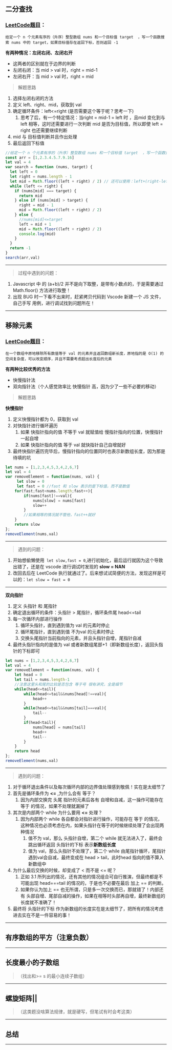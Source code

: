 ## 二分查找

### [LeetCode题目](https://leetcode.cn/problems/binary-search/)：

`给定一个 n 个元素有序的（升序）整型数组 nums 和一个目标值 target  ，写一个函数搜索 nums 中的 target，如果目标值存在返回下标，否则返回 -1` 

**有两种情况：左闭右闭、左闭右开**

* 这两者的区别就在于边界的判断
* 左闭右闭：当 mid > val 时，right = mid-1
* 左闭右开：当 mid > val 时，right = mid

> 解题思路

1. 选择左闭右闭的方法
2. 定义 left、right、mid，获取到 val
3. 确定循环条件：left<=right (是否需要这个等于呢？思考一下)
   1. 思考了后，有一个特定情况：当right  = mid-1 = left 时 ，且mid 变化到与 left 相等，这时还需要进行一次判断 mid 是否为目标值，所以即使 left = right 也还需要继续判断
4. mid 与 目标值判断并且作出处理
5. 最后返回下标值

```javascript
//给定一个 n 个元素有序的（升序）整型数组 nums 和一个目标值 target  ，写一个函数搜索 nums 中的 target，如果目标值存在返回下标，否则返回 -1
const arr = [1,2.3.4.5.7.9.16]
let val = 4
var search = function (nums, target) {
  let left = 0
  let right = nums.length - 1
  let mid = Math.floor((left + right) / 2) // 还可以使用：left+(right-left)/2 ，这两个的 /2 都是向下取整的    这里的 mid 是下标值，而不是数值，这需要注意
  while (left <= right) {
    if (nums[mid] === target) {
      return mid
    } else if (nums[mid] > target) {
      right = mid - 1
      mid = Math.floor((left + right) / 2)
    } else {
      //nums[mid]<=target
      left = mid + 1
      mid = Math.floor((left + right) / 2)
      console.log(mid)
    }
  }
  return -1
}
search(arr,val)

```

---

> 过程中遇到的问题：

1. Javascript 中 的 (a+b)/2 并不是向下取整，是带有小数点的，于是需要通过 Math.floor() 方法进行取整！
2. 出现 BUG 时一下看不出来时，赶紧拷贝代码到 Vscode 新建一个 JS 文件，自己手写 用例，进行调试找到问题所在！

---
## 移除元素
### [LeetCode题目](https://leetcode.cn/problems/remove-element/)：

`在一个数组中原地移除所有数值等于 val 的元素并且返回数组新长度，原地指的是 O(1) 的空间复杂度，可以改变顺序，并且不需要考虑超出长度后的元素` 

**有两种比较优秀的方法**

* 快慢指针法
* 双向指针法（个人感觉效率比 快慢指针 高，因为少了一些不必要的移动）

> 解题思路

**快慢指针**

1. 定义快慢指针都为 0，获取到 val
2. 对快指针进行循环遍历
   1. 如果 快指针指向的值 不等于 val 就赋值给 慢指针指向的位置，快慢指针一起自增
   2. 如果 快指针指向的值 等于 val 就快指针自己自增就好
3. 最终快指针遍历完毕后，慢指针指向的位置同时也表示新数组长度，因为那是待填的坑

```javascript
let nums = [1,2,3,4,5,3,4,2,6,7]
let val = 4
var removeElement = function(nums, val) {
	 let slow = 0
     let fast = 0 //fast 和 slow 表示的是下标值，而不是数值
    for(fast;fast<nums.length;fast++){
        if(nums[fast]!==val){
            nums[slow] = nums[fast]
            slow++
        }
        //如果相等的情况就不管他，fast++就好
    }
    return slow
};
removeElement(nums,val)

```

---

> 遇到的问题：

1. 开始想偷懒使用` let slow,fast = 0`,进行初始化，最后运行就因为这个导致出错了，还是在 vscode 进行调试时发现的 **slow = NAN**
2. 改回去后在 LeetCode 执行就通过了。后来想试试简便的方法，发现这样是可以的：`let slow = fast = 0` 

---

**双向指针**

1. 定义 头指针 和 尾指针
2. 确定退出循环的条件：头指针 > 尾指针，循环条件尾 head<=tail
3. 每一次循环内部进行操作
   1. 循环头指针，直到遇到值为 val 的元素时停止
   2. 循环尾指针，直到遇到值 不为val 的元素时停止
   3. 交换头尾指针当前指向的元素，并且头指针自增，尾指针自减
4. 最终头指针指向的是值为 val 或者新数组尾部+1（即新数组长度），返回头指针的下标即可

```javascript
let nums = [1,2,3,4,5,3,4,2,6,7]
let val = 4
var removeElement = function(nums, val) {
	let head = 0
    let tail = nums.length-1
    //注意这里头和尾的比较是否包含 等于号 很有讲究，全是细节
    while(head<=tail){
        while(head<=tail&&nums[head]!==val){
            head++
        }
        while(head<=tail&&nums[tail]===val){
            tail--
        }
        if(head<tail){
            nums[head] = nums[tail]
            head++
            tail--
        }
    }
    return head
};
removeElement(nums,val)
```

---

> 遇到的问题：

1. 对于循环退出条件以及每次循环内部的边界值处理感到敬佩！实在是太细节了
2. 首先是循环条件为 **<=** ,为什么会有 等于？
   1. 因为内部交换完 头尾 指针的元素后各有 自增和自减，这一操作可能存在 等于 的情况，如果不处理就漏掉了
3. 其次是内部两个 while 为什么要用 **<=** 处理？
   1. 因为内部两个 while 各自都会对指针进行操作，可能存在 等于 的情况，这种情况也必须考虑在内，如果头指针在等于的时候继续处理了会出现两种情况
      1. 值不为 val，那么 头指针自增，第二个 while 就无法进入了，最终会跳出循环返回 头指针的下标 表示**新数组长度**
      2. 值为 val，那么头指针不处理了，第二个 while 由尾指针循环，尾指针遇到val会自减，最终变成在 head  > tail，此时head 指向的值不算入新数组中
4. 为什么最后交换的时候，却变成了 < 而不是 <= 呢？
   1. 正如 3.1 所列出的情况，还有其他的情况组合可自行推演，但最终都是不可能出现 head===tail 的情况的，于是也不必要在最后 加上 == 的判断。
   2. 如果你认为加上 == 也无所谓，只是多一次交换而已，那就错了！内部还有 头部自增、尾部自减的操作，如果在相等时头部再自增，最终新数组的长度就不准确了！
5. 最终将 头指针的下标 作为新数组的长度实在是太细节了，把所有的情况考虑进去实在不是一件容易的事！

---
## 有序数组的平方（注意负数）
---
## 长度最小的子数组
> （找出和>= s 的最小连续子数组）
---
## 螺旋矩阵||
> （这类题没啥算法规律，就是硬写，但笔试有时会考这类）
---
## 总结
---


